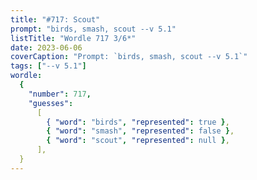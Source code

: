 ```yaml
---
title: "#717: Scout"
prompt: "birds, smash, scout --v 5.1"
listTitle: "Wordle 717 3/6*"
date: 2023-06-06
coverCaption: "Prompt: `birds, smash, scout --v 5.1`"
tags: ["--v 5.1"]
wordle:
  {
    "number": 717,
    "guesses":
      [
        { "word": "birds", "represented": true },
        { "word": "smash", "represented": false },
        { "word": "scout", "represented": null },
      ],
  }
---
```

